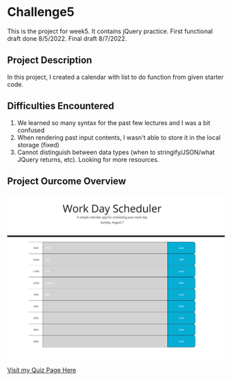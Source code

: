 # Challenge5
This is the project for week5. It contains jQuery practice. First functional draft done 8/5/2022. Final draft 8/7/2022. 

## Project Description
In this project, I created a calendar with list to do function from given starter code. 

## Difficulties Encountered
1. We learned so many syntax for the past few lectures and I was a bit confused
2. When rendering past input contents, I wasn't able to store it in the local storage (fixed)
3. Cannot distinguish between data types (when to stringify/JSON/what JQuery returns, etc). Looking for more resources.


## Project Ourcome Overview
![image](./Assets/image/1.JPG)

[Visit my Quiz Page Here](https://aurorayihe.github.io/Challenge4/)